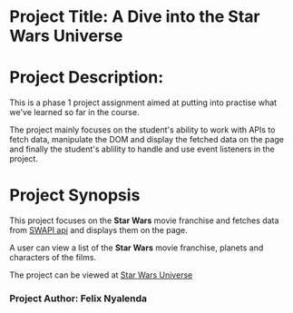 # Project Title: A Dive into the Star Wars Universe

# Project Description:

This is a phase 1 project assignment aimed at putting into practise what we've learned so far in the course.

The project mainly focuses on the student's ability to work with APIs to fetch data, manipulate the DOM and display the fetched data on the page and finally the student's ablility to handle and use event listeners in the project.

# Project Synopsis

This project focuses on the **Star Wars** movie franchise and fetches data from [SWAPI api](https://www.swapi.tech/api/) and displays them on the page.

A user can view a list of the **Star Wars** movie franchise, planets and characters of the films.

The project can be viewed at [Star Wars Universe](https://ase020.github.io/star-wars-universe)

### Project Author: Felix Nyalenda
